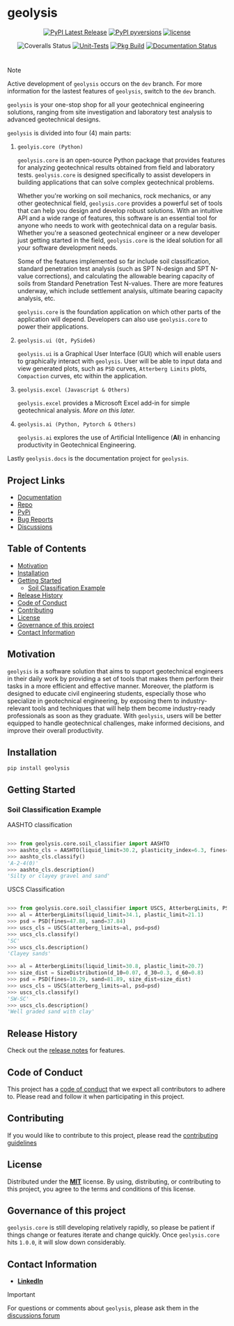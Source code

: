 [code_of_conduct_url]: https://github.com/patrickboateng/geolysis/blob/main/CODE_OF_CONDUCT.md/
[contributing_url]: https://github.com/patrickboateng/geolysis/blob/main/docs/CONTRIBUTING.md#how-to-contribute
[license_url]: https://github.com/patrickboateng/geolysis/blob/main/LICENSE.txt

# geolysis

<div align="center">

[![PyPI Latest Release](https://img.shields.io/pypi/v/geolysis?style=flat&logo=pypi)](https://pypi.org/project/geolysis/)
[![PyPI pyversions](https://img.shields.io/pypi/pyversions/geolysis.svg?logo=python&style=flat)](https://pypi.python.org/pypi/geolysis/)
[![license](https://img.shields.io/pypi/l/geolysis?style=flat&logo=opensourceinitiative)](https://opensource.org/license/mit/)

![Coveralls Status](https://img.shields.io/coverallsCoverage/github/patrickboateng/geolysis?logo=coveralls)
[![Unit-Tests](https://github.com/patrickboateng/geolysis/actions/workflows/unit-tests.yml/badge.svg)](https://github.com/patrickboateng/geolysis/actions/workflows/unit-tests.yml)
[![Pkg Build](https://github.com/patrickboateng/geolysis/actions/workflows/pkg_build.yml/badge.svg)](https://github.com/patrickboateng/geolysis/actions/workflows/pkg_build.yml)
[![Documentation Status](https://readthedocs.org/projects/geolysis/badge/?version=latest)](https://geolysis.readthedocs.io/en/latest/?badge=latest)

</div>

#

> [!NOTE]
> Active development of `geolysis` occurs on the `dev` branch. For more
> information for the lastest features of `geolysis`, switch to the
> `dev` branch.

`geolysis` is your one-stop shop for all your geotechnical engineering
solutions, ranging from site investigation and laboratory test analysis
to advanced geotechnical designs.

`geolysis` is divided into four (4) main parts:

1. `geolyis.core (Python)`

   `geolysis.core` is an open-source Python package that provides features
   for analyzing geotechnical results obtained from field and laboratory
   tests. `geolysis.core` is designed specifically to assist developers
   in building applications that can solve complex geotechnical
   problems.

   Whether you're working on soil mechanics, rock mechanics, or any other
   geotechnical field, `geolysis.core` provides a powerful set of tools
   that can help you design and develop robust solutions. With an
   intuitive API and a wide range of features, this software is an
   essential tool for anyone who needs to work with geotechnical data on
   a regular basis. Whether you're a seasoned geotechnical engineer or a
   new developer just getting started in the field, `geolysis.core` is
   the ideal solution for all your software development needs.

   Some of the features implemented so far include soil classification,
   standard penetration test analysis (such as SPT N-design and SPT
   N-value corrections), and calculating the allowable bearing capacity of
   soils from Standard Penetration Test N-values. There are more features
   underway, which include settlement analysis, ultimate bearing capacity
   analysis, etc.

   `geolysis.core` is the foundation application on which other parts of the
   application will depend. Developers can also use `geolysis.core` to power
   their applications.

1. `geolysis.ui (Qt, PySide6)`

   `geolysis.ui` is a Graphical User Interface (GUI) which will enable
   users to graphically interact with `geolysis`. User will be able to
   input data and view generated plots, such as `PSD` curves,
   `Atterberg Limits` plots, `Compaction` curves, etc within the application.

1. `geolysis.excel (Javascript & Others)`

   `geolysis.excel` provides a Microsoft Excel add-in for simple geotechnical
   analysis. _More on this later._

1. `geolysis.ai (Python, Pytorch & Others)`

   `geolysis.ai` explores the use of Artificial Intelligence (**AI**) in
   enhancing productivity in Geotechnical Engineering.

Lastly `geolysis.docs` is the documentation project for `geolysis`.

## Project Links

- [Documentation](https://geolysis.readthedocs.org/en/latest)
- [Repo](https://github.com/patrickboateng/geolysis)
- [PyPi](https://pypi.org/project/geolysis/)
- [Bug Reports](https://github.com/patrickboateng/geolysis/issues)
- [Discussions](https://github.com/patrickboateng/geolysis/discussions)

<!-- > [!IMPORTANT]
> Project documentation is underway -->

## Table of Contents

- [Motivation](#motivation)
- [Installation](#installation)
- [Getting Started](#getting-started)
  - [Soil Classification Example](#soil-classification-example)
- [Release History](#release-history)
- [Code of Conduct](#code-of-conduct)
- [Contributing](#contributing)
- [License](#license)
- [Governance of this project](#governance-of-this-project)
- [Contact Information](#contact-information)

## Motivation

`geolysis` is a software solution that aims to support geotechnical
engineers in their daily work by providing a set of tools that makes
them perform their tasks in a more efficient and effective manner.
Moreover, the platform is designed to educate civil engineering
students, especially those who specialize in geotechnical engineering,
by exposing them to industry-relevant tools and techniques that will
help them become industry-ready professionals as soon as they graduate.
With `geolysis`, users will be better equipped to handle geotechnical
challenges, make informed decisions, and improve their overall
productivity.

## Installation

```shell
pip install geolysis
```

## Getting Started

### Soil Classification Example

AASHTO classification

```python

>>> from geolysis.core.soil_classifier import AASHTO
>>> aashto_cls = AASHTO(liquid_limit=30.2, plasticity_index=6.3, fines=11.18)
>>> aashto_cls.classify()
'A-2-4(0)'
>>> aashto_cls.description()
'Silty or clayey gravel and sand'

```

USCS Classification

```python

>>> from geolysis.core.soil_classifier import USCS, AtterbergLimits, PSD, SizeDistribution
>>> al = AtterbergLimits(liquid_limit=34.1, plastic_limit=21.1)
>>> psd = PSD(fines=47.88, sand=37.84)
>>> uscs_cls = USCS(atterberg_limits=al, psd=psd)
>>> uscs_cls.classify()
'SC'
>>> uscs_cls.description()
'Clayey sands'

>>> al = AtterbergLimits(liquid_limit=30.8, plastic_limit=20.7)
>>> size_dist = SizeDistribution(d_10=0.07, d_30=0.3, d_60=0.8)
>>> psd = PSD(fines=10.29, sand=81.89, size_dist=size_dist)
>>> uscs_cls = USCS(atterberg_limits=al, psd=psd)
>>> uscs_cls.classify()
'SW-SC'
>>> uscs_cls.description()
'Well graded sand with clay'

```

<!-- See the [Quick start section] of the docs for more examples. -->

## Release History

Check out the [release notes](https://geolysis.rtfd.io/en/latest/release_notes/index.html)
for features.

## Code of Conduct

This project has a [code of conduct][code_of_conduct_url] that
we expect all contributors to adhere to. Please read and follow
it when participating in this project.

## Contributing

If you would like to contribute to this project, please read
the [contributing guidelines][contributing_url]

## License

Distributed under the [**MIT**][license_url] license. By using,
distributing, or contributing to this project, you agree to the
terms and conditions of this license.

## Governance of this project

`geolysis.core` is still developing relatively rapidly, so please
be patient if things change or features iterate and change quickly.
Once `geolysis.core` hits `1.0.0`, it will slow down considerably.

## Contact Information

- [**LinkedIn**](https://linkedin.com/in/patrickboateng/)

> [!IMPORTANT]
> For questions or comments about `geolysis`, please ask them in the
> [discussions forum](https://github.com/patrickboateng/geolysis/discussions)

